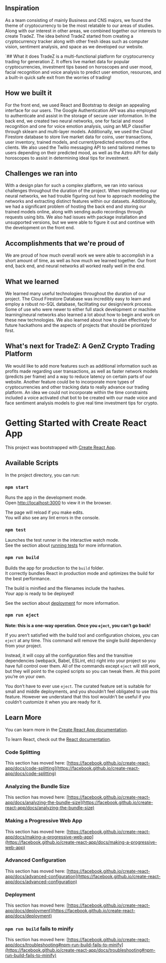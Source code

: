 ## Inspiration
As a team consisting of mainly Business and CNS majors, we found the theme of cryptocurrency to be the most relatable to our areas of studies. Along with our interest in other areas, we combined together our interests to create TradeZ. The idea behind TradeZ started from creating a cryptocurrency tracker along with other fresh ideas such as computer vision, sentiment analysis, and space as we developed our website.
   
`## What it does
TradeZ is a multi-functional platform for cryptocurrency trading for generation Z. It offers live market data for popular cryptocurrencies, investment tips based on horoscopes and user mood, facial recognition and voice analysis to predict user emotion, resources, and a built-in quick safe exit from the worries of trading!

## How we built it
For the front end, we used React and Bootstrap to design an appealing interface for our users. The Google Authentication API was also employed to authenticate and assist in the storage of secure user information. In the back end, we created two neural networks, one for facial and mood recognition and one for voice emotion analysis, using an MLP classifier through sklearn and multi-layer models. Additionally, we used the Cloud Firestore database to store live market data for coins, user transactions, user inventory, trained models, and current/predicted emotions of the clients. We also used the Twilio messaging API to send tailored memes to users depending on their predicted mood, as well as the Aztro API for daily horoscopes to assist in determining ideal tips for investment.

## Challenges we ran into
With a design plan for such a complex platform, we ran into various challenges throughout the duration of the project. When implementing our neural networks, we had trouble figuring out how to approach modeling the networks and extracting distinct features within our datasets. Additionally, we had a significant problem of hosting the back end and storing our trained models online, along with sending audio recordings through requests using bits. We also had issues with package installation and unsupported versions, but we were able to figure it out and continue with the development on the front end. 
                 
## Accomplishments that we're proud of
We are proud of how much overall work we were able to accomplish in a short amount of time, as well as how much we learned together. Our front end, back end, and neural networks all worked really well in the end.

## What we learned
We learned many useful technologies throughout the duration of our project. The Cloud Firestore Database was incredibly easy to learn and employ a robust no-SQL database, facilitating our design/work process. Some of use who were newer to either full stack development or machine learning/neural networks also learned a lot about how to begin and work on these new technologies. We also learned about how to plan effectively for future hackathons and the aspects of projects that should be prioritized first.

## What's next for TradeZ: A GenZ Crypto Trading Platform
We would like to add more features such as additional information such as profits made regarding user transactions, as well as faster network models (predicts per frame) and a way to reduce latency on certain parts of our website. Another feature could be to incorporate more types of cryptocurrencies and other tracking data to really advance our trading platform. An idea we could not incorporate within the time constraints included a voice activated chat bot to be created with our made voice and face sentiment analysis models to give real time investment tips for crypto.

# Getting Started with Create React App

This project was bootstrapped with [Create React App](https://github.com/facebook/create-react-app).

## Available Scripts

In the project directory, you can run:

### `npm start`

Runs the app in the development mode.\
Open [http://localhost:3000](http://localhost:3000) to view it in the browser.

The page will reload if you make edits.\
You will also see any lint errors in the console.

### `npm test`

Launches the test runner in the interactive watch mode.\
See the section about [running tests](https://facebook.github.io/create-react-app/docs/running-tests) for more information.

### `npm run build`

Builds the app for production to the `build` folder.\
It correctly bundles React in production mode and optimizes the build for the best performance.

The build is minified and the filenames include the hashes.\
Your app is ready to be deployed!

See the section about [deployment](https://facebook.github.io/create-react-app/docs/deployment) for more information.

### `npm run eject`

**Note: this is a one-way operation. Once you `eject`, you can’t go back!**

If you aren’t satisfied with the build tool and configuration choices, you can `eject` at any time. This command will remove the single build dependency from your project.

Instead, it will copy all the configuration files and the transitive dependencies (webpack, Babel, ESLint, etc) right into your project so you have full control over them. All of the commands except `eject` will still work, but they will point to the copied scripts so you can tweak them. At this point you’re on your own.

You don’t have to ever use `eject`. The curated feature set is suitable for small and middle deployments, and you shouldn’t feel obligated to use this feature. However we understand that this tool wouldn’t be useful if you couldn’t customize it when you are ready for it.

## Learn More

You can learn more in the [Create React App documentation](https://facebook.github.io/create-react-app/docs/getting-started).

To learn React, check out the [React documentation](https://reactjs.org/).

### Code Splitting

This section has moved here: [https://facebook.github.io/create-react-app/docs/code-splitting](https://facebook.github.io/create-react-app/docs/code-splitting)

### Analyzing the Bundle Size

This section has moved here: [https://facebook.github.io/create-react-app/docs/analyzing-the-bundle-size](https://facebook.github.io/create-react-app/docs/analyzing-the-bundle-size)

### Making a Progressive Web App

This section has moved here: [https://facebook.github.io/create-react-app/docs/making-a-progressive-web-app](https://facebook.github.io/create-react-app/docs/making-a-progressive-web-app)

### Advanced Configuration

This section has moved here: [https://facebook.github.io/create-react-app/docs/advanced-configuration](https://facebook.github.io/create-react-app/docs/advanced-configuration)

### Deployment

This section has moved here: [https://facebook.github.io/create-react-app/docs/deployment](https://facebook.github.io/create-react-app/docs/deployment)

### `npm run build` fails to minify

This section has moved here: [https://facebook.github.io/create-react-app/docs/troubleshooting#npm-run-build-fails-to-minify](https://facebook.github.io/create-react-app/docs/troubleshooting#npm-run-build-fails-to-minify)
